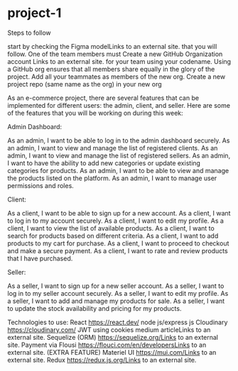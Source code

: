 # project-1
Steps to follow

start by checking the Figma modelLinks to an external site. that you will follow.
One of the team members must Create a new GitHub Organization account  Links to an external site. for your team using your codename. Using a GitHub org ensures that all members share equally in the glory of the project.
 Add all your teammates as members of the new org.
 Create a new project repo (same name as the org) in your new org

As an e-commerce project, there are several features that can be implemented for different users: the admin, client, and seller. Here are some of the features that you will be working on during this week:




Admin Dashboard:

As an admin, I want to be able to log in to the admin dashboard securely.
As an admin, I want to view and manage the list of registered clients.
As an admin, I want to view and manage the list of registered sellers.
As an admin, I want to have the ability to add new categories or update existing categories for products.
As an admin, I want to be able to view and manage the products listed on the platform.
As an admin, I want to manage user permissions and roles.




Client:

As a client, I want to be able to sign up for a new account.
As a client, I want to log in to my account securely.
As a client, I want to edit my profile.
As a client, I want to view the list of available products.
As a client, I want to search for products based on different criteria.
As a client, I want to add products to my cart for purchase.
As a client, I want to proceed to checkout and make a secure payment.
As a client, I want to rate and review products that I have purchased.



Seller:

As a seller, I want to sign up for a new seller account.
As a seller, I want to log in to my seller account securely.
As a seller, I want to edit my profile.
As a seller, I want to add and manage my products for sale.
As a seller, I want to update the stock availability and pricing for my products.

Technologies to use:
React https://react.dev/
node js/express js
Cloudinary https://cloudinary.com/
JWT using cookies medium articleLinks to an external site.
Sequelize (ORM) https://sequelize.org/Links to an external site.
Payment via Flousi https://flouci.com/en/developersLinks to an external site. (EXTRA FEATURE)
Materiel UI https://mui.com/Links to an external site.
Redux https://redux.js.org/Links to an external site.
